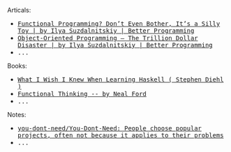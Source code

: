 


Articals: 

[articals:ilya.fp-toy]: ../../../practices-notes/ilya.fp-toy.artical-note
[articals:ilya.oopttdd]: ../../../practices-notes/ilya.oopttdd.artical-note

- <kbd>[Functional Programming? Don’t Even Bother, It’s a Silly Toy | by Ilya Suzdalnitskiy | Better Programming][articals:ilya.fp-toy]</kbd>
- <kbd>[Object-Oriented Programming — The Trillion Dollar Disaster | by Ilya Suzdalnitskiy | Better Programming][articals:ilya.oopttdd]</kbd>
- <kbd>...</kbd>

Books: 

[books:wiwinwlh]: ../../../practices-notes/wiwinwlh.sdiehl.book-note
[books:functional-thinking]: ../../../practices-notes/functional-thinking.isbn9781449365516-note

- <kbd>[What I Wish I Knew When Learning Haskell ( Stephen Diehl )][books:wiwinwlh]</kbd>
- <kbd>[Functional Thinking -- by Neal Ford][books:functional-thinking]</kbd>
- <kbd>...</kbd>

Notes: 

[repo:ydn/gh]: ../../../practices-notes/you.dont.need-note

- <kbd>[you-dont-need/You-Dont-Need: People choose popular projects, often not because it applies to their problems][repo:ydn/gh]</kbd>
- <kbd>...</kbd>

